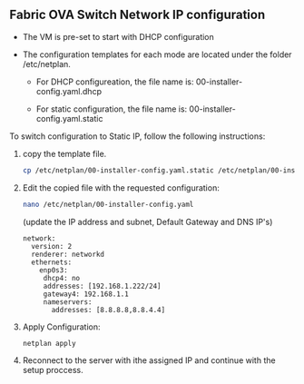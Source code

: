 ## Fabric OVA Switch Network IP configuration

* The VM is pre-set to start with DHCP configuration 

* The configuration templates for each mode are located under the folder /etc/netplan.

  * For DHCP configureation, the file name is: 00-installer-config.yaml.dhcp

  * For static configuration, the file name is: 00-installer-config.yaml.static

To switch configuration to Static IP, follow the following instructions:

1. copy the template file.

	~~~bash
	cp /etc/netplan/00-installer-config.yaml.static /etc/netplan/00-installer-config.yaml
	~~~

2. Edit the copied file with the requested configuration:

	~~~bash
	nano /etc/netplan/00-installer-config.yaml
	~~~

	(update the IP address and subnet, Default Gateway and DNS IP's)

	~~~
	network:
  	  version: 2
	  renderer: networkd
	  ethernets:
	    enp0s3:
	     dhcp4: no
	     addresses: [192.168.1.222/24]
	     gateway4: 192.168.1.1
	     nameservers:
	       addresses: [8.8.8.8,8.8.4.4]
	~~~

3. Apply Configuration:
	
	~~~bash
	netplan apply
	~~~

4. Reconnect to the server with ithe assigned IP and continue with the setup proccess.
